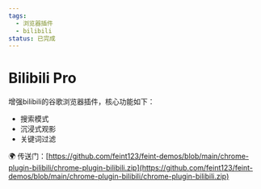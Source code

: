 ```yaml
---
tags:
  - 浏览器插件
  - bilibili
status: 已完成
---
```

# Bilibili Pro

增强bilibili的谷歌浏览器插件，核心功能如下：
- 搜索模式
- 沉浸式观影
- 关键词过滤

🌍 传送门：[https://github.com/feint123/feint-demos/blob/main/chrome-plugin-bilibili/chrome-plugin-bilibili.zip](https://github.com/feint123/feint-demos/blob/main/chrome-plugin-bilibili/chrome-plugin-bilibili.zip)
